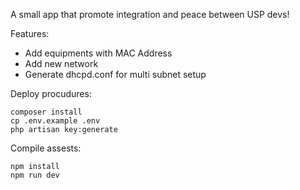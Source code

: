 A small app that promote integration and peace between USP devs!

Features:
 - Add equipments with MAC Address 
 - Add new network
 - Generate dhcpd.conf for multi subnet setup

Deploy procudures:
 
    composer install
    cp .env.example .env
    php artisan key:generate

Compile assests:

    npm install  
    npm run dev
